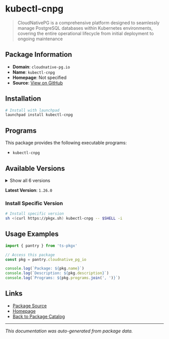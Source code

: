 # kubectl-cnpg

> CloudNativePG is a comprehensive platform designed to seamlessly manage PostgreSQL databases within Kubernetes environments, covering the entire operational lifecycle from initial deployment to ongoing maintenance

## Package Information

- **Domain**: `cloudnative-pg.io`
- **Name**: `kubectl-cnpg`
- **Homepage**: Not specified
- **Source**: [View on GitHub](https://github.com/pkgxdev/pantry/tree/main/projects/cloudnative-pg.io/package.yml)

## Installation

```bash
# Install with launchpad
launchpad install kubectl-cnpg
```

## Programs

This package provides the following executable programs:

- `kubectl-cnpg`

## Available Versions

<details>
<summary>Show all 6 versions</summary>

- `1.26.0`, `1.25.2`, `1.25.1`, `1.25.0`, `1.24.4`
- `1.24.3`

</details>

**Latest Version**: `1.26.0`

### Install Specific Version

```bash
# Install specific version
sh <(curl https://pkgx.sh) kubectl-cnpg -- $SHELL -i
```

## Usage Examples

```typescript
import { pantry } from 'ts-pkgx'

// Access this package
const pkg = pantry.cloudnative_pg_io

console.log(`Package: ${pkg.name}`)
console.log(`Description: ${pkg.description}`)
console.log(`Programs: ${pkg.programs.join(', ')}`)
```

## Links

- [Package Source](https://github.com/pkgxdev/pantry/tree/main/projects/cloudnative-pg.io/package.yml)
- [Homepage](#)
- [Back to Package Catalog](../package-catalog.md)

---

*This documentation was auto-generated from package data.*
